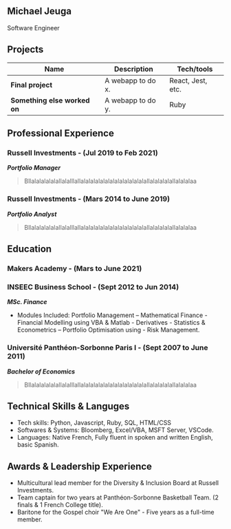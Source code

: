 ## Michael Jeuga

Software Engineer

## Projects

| Name                         | Description       | Tech/tools        |
| ---------------------------- | ----------------- | ----------------- |
| **Final project**            | A webapp to do x. | React, Jest, etc. |
| **Something else worked on** | A webapp to do y. | Ruby              |

## Professional Experience

### Russell Investments - (Jul 2019 to Feb 2021)
_**Portfolio Manager**_

>Bllalalalalalallalalllallalalalalalalalalalalalalalallalalalalallalalalaa



### Russell Investments - (Mars 2014 to June 2019)
_**Portfolio Analyst**_

>Bllalalalalalallalalllallalalalalalalalalalalalalalallalalalalallalalalaa




## Education

### Makers Academy - (Mars to June 2021)

### INSEEC Business School - (Sept 2012 to Jun 2014)
_**MSc. Finance**_

* Modules Included: Portfolio Management – Mathematical Finance - Financial Modelling using VBA & Matlab -
      Derivatives - Statistics & Econometrics – Portfolio Optimisation using - Risk Management.

### Université Panthéon-Sorbonne Paris I - (Sept 2007 to June 2011)
_**Bachelor of Economics**_

>Bllalalalalalallalalllallalalalalalalalalalalalalalallalalalalallalalalaa


## Technical Skills & Languges

 * Tech skills: Python, Javascript, Ruby, SQL, HTML/CSS
 * Softwares & Systems: Bloomberg, Excel/VBA, MSFT Server, VSCode.
 * Languages: Native French, Fully fluent in spoken and written English, basic Spanish.

## Awards & Leadership Experience
 
 * Multicultural lead member for the Diversity & Inclusion Board at Russell Investments.
 * Team captain for two years at Panthéon-Sorbonne Basketball Team. (2 finals & 1 French College title).
 * Baritone for the Gospel choir "We Are One" - Five years as a full-time member.
